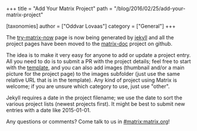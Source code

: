 +++
title = "Add Your Matrix Project"
path = "/blog/2016/02/25/add-your-matrix-project"

[taxonomies]
author = ["Oddvar Lovaas"]
category = ["General"]
+++

The <a href="http://matrix.org/docs/projects/try-matrix-now.html">try-matrix-now</a> page is now being generated by <a href="https://jekyllrb.com/">jekyll</a> and all the project pages have been moved to the <a href="https://github.com/matrix-org/matrix-doc/tree/master/supporting-docs/projects">matrix-doc</a> project on github. 

The idea is to make it very easy for anyone to add or update a project entry. All you need to do is to submit a PR with the project details; feel free to start with the <a href="https://github.com/matrix-org/matrix-doc/blob/master/supporting-docs/projects/template.md">template</a>, and you can also add images (thumbnail and/or a main picture for the project page) to the images subfolder (just use the same relative URL that is in the template). Any kind of project using Matrix is welcome; if you are unsure which category to use, just use "other".

Jekyll requires a date in the project filename; we use the date to sort the various project lists (newest projects first). It might be best to submit new entries with a date like 2015-01-01.

Any questions or comments? Come talk to us in <a href="https://vector.im/beta/#/room/#matrix:matrix.org">#matrix:matrix.org</a>!
